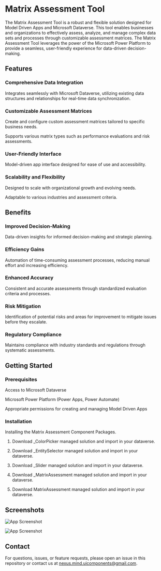 
# Matrix Assessment Tool

The Matrix Assessment Tool is a robust and flexible solution designed for Model Driven Apps and Microsoft Dataverse. This tool enables businesses and organizations to effectively assess, analyze, and manage complex data sets and processes through customizable assessment matrices. The Matrix Assessment Tool leverages the power of the Microsoft Power Platform to provide a seamless, user-friendly experience for data-driven decision-making.


## Features
### Comprehensive Data Integration

Integrates seamlessly with Microsoft Dataverse, utilizing existing data structures and relationships for real-time data synchronization.

### Customizable Assessment Matrices

Create and configure custom assessment matrices tailored to specific business needs.

Supports various matrix types such as performance evaluations and risk assessments.

### User-Friendly Interface
Model-driven app interface designed for ease of use and accessibility.

### Scalability and Flexibility
Designed to scale with organizational growth and evolving needs.

Adaptable to various industries and assessment criteria.

## Benefits
### Improved Decision-Making

Data-driven insights for informed decision-making and strategic planning.

### Efficiency Gains
Automation of time-consuming assessment processes, reducing manual effort and increasing efficiency.

### Enhanced Accuracy
Consistent and accurate assessments through standardized evaluation criteria and processes.

### Risk Mitigation
Identification of potential risks and areas for improvement to mitigate issues before they escalate.

### Regulatory Compliance
Maintains compliance with industry standards and regulations through systematic assessments.

## Getting Started
### Prerequisites
Access to Microsoft Dataverse

Microsoft Power Platform (Power Apps, Power Automate)

Appropriate permissions for creating and managing Model Driven Apps

### Installation
Installing the Matrix Assessment Component Packages.

1) Download _ColorPicker managed solution and import in your dataverse.

2) Download _EntitySelector managed solution and import in your dataverse.

3) Download _Slider managed solution and import in your dataverse.

4) Download _MatrixAssessment managed solution and import in your dataverse.

5) Download MatrixAssessment managed solution and import in your dataverse.







## Screenshots

![App Screenshot](https://res.cloudinary.com/pakgarage/image/upload/v1718810209/image_ddqanp.png)

![App Screenshot](https://res.cloudinary.com/pakgarage/image/upload/v1718810304/Screenshot_2024-06-19_201755_mjbnlg.png)



 


## Contact

For questions, issues, or feature requests, please open an issue in this repository or contact us at nexus.mind.uicomponents@gmail.com.